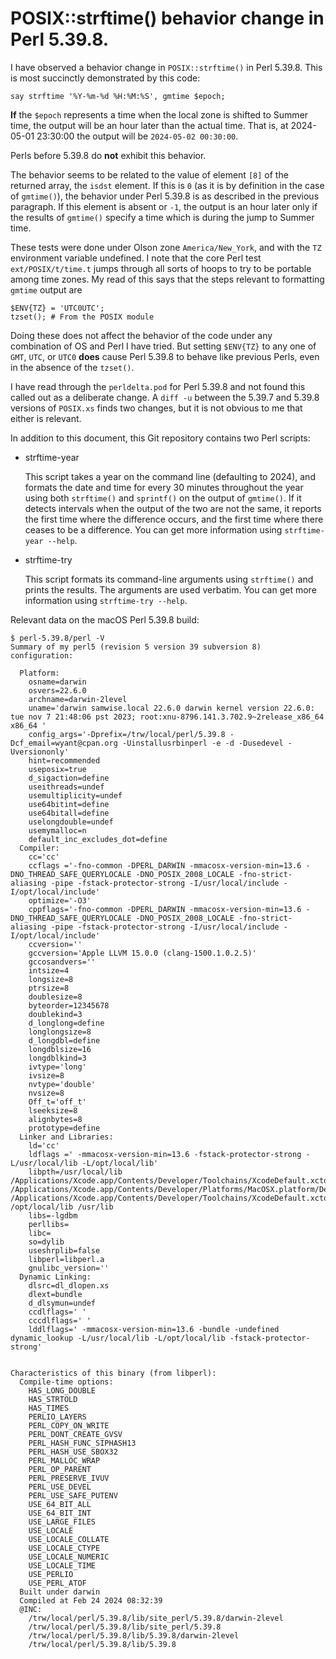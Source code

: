 POSIX::strftime() behavior change in Perl 5.39.8.
=================================================

I have observed a behavior change in `POSIX::strftime()` in Perl 5.39.8. This is most succinctly demonstrated by this code:

    say strftime '%Y-%m-%d %H:%M:%S', gmtime $epoch;

**If** the `$epoch` represents a time when the local zone is shifted to Summer time, the output will be an hour later than the actual time. That is, at 2024-05-01 23:30:00 the output will be `2024-05-02 00:30:00`.

Perls before 5.39.8 do **not** exhibit this behavior.

The behavior seems to be related to the value of element `[8]` of the returned array, the `isdst` element. If this is `0` (as it is by definition in the case of `gmtime()`), the behavior under Perl 5.39.8 is as described in the previous paragraph. If this element is absent or `-1`, the output is an hour later only if the results of `gmtime()` specify a time which is during the jump to Summer time.

These tests were done under Olson zone `America/New_York`, and with the `TZ` environment variable undefined. I note that the core Perl test `ext/POSIX/t/time.t` jumps through all sorts of hoops to try to be portable among time zones. My read of this says that the steps relevant to formatting `gmtime` output are

    $ENV{TZ} = 'UTC0UTC';
    tzset(); # From the POSIX module

Doing these does not affect the behavior of the code under any combination of OS and Perl I have tried. But setting `$ENV{TZ}` to any one of `GMT`, `UTC`, or `UTC0` **does** cause Perl 5.39.8 to behave like previous Perls, even in the absence of the `tzset()`.

I have read through the `perldelta.pod` for Perl 5.39.8 and not found this called out as a deliberate change. A `diff -u` between the 5.39.7 and 5.39.8 versions of `POSIX.xs` finds two changes, but it is not obvious to me that either is relevant.

In addition to this document, this Git repository contains two Perl scripts:

- strftime-year

  This script takes a year on the command line (defaulting to 2024), and formats the date and time for every 30 minutes throughout the year using both `strftime()` and `sprintf()` on the output of `gmtime()`. If it detects intervals when the output of the two are not the same, it reports the first time where the difference occurs, and the first time where there ceases to be a difference. You can get more information using `strftime-year --help`.

- strftime-try

  This script formats its command-line arguments using `strftime()` and prints the results. The arguments are used verbatim. You can get more information using `strftime-try --help`.

Relevant data on the macOS Perl 5.39.8 build:

    $ perl-5.39.8/perl -V
    Summary of my perl5 (revision 5 version 39 subversion 8) configuration:
       
      Platform:
        osname=darwin
        osvers=22.6.0
        archname=darwin-2level
        uname='darwin samwise.local 22.6.0 darwin kernel version 22.6.0: tue nov 7 21:48:06 pst 2023; root:xnu-8796.141.3.702.9~2release_x86_64 x86_64 '
        config_args='-Dprefix=/trw/local/perl/5.39.8 -Dcf_email=wyant@cpan.org -Uinstallusrbinperl -e -d -Dusedevel -Uversiononly'
        hint=recommended
        useposix=true
        d_sigaction=define
        useithreads=undef
        usemultiplicity=undef
        use64bitint=define
        use64bitall=define
        uselongdouble=undef
        usemymalloc=n
        default_inc_excludes_dot=define
      Compiler:
        cc='cc'
        ccflags ='-fno-common -DPERL_DARWIN -mmacosx-version-min=13.6 -DNO_THREAD_SAFE_QUERYLOCALE -DNO_POSIX_2008_LOCALE -fno-strict-aliasing -pipe -fstack-protector-strong -I/usr/local/include -I/opt/local/include'
        optimize='-O3'
        cppflags='-fno-common -DPERL_DARWIN -mmacosx-version-min=13.6 -DNO_THREAD_SAFE_QUERYLOCALE -DNO_POSIX_2008_LOCALE -fno-strict-aliasing -pipe -fstack-protector-strong -I/usr/local/include -I/opt/local/include'
        ccversion=''
        gccversion='Apple LLVM 15.0.0 (clang-1500.1.0.2.5)'
        gccosandvers=''
        intsize=4
        longsize=8
        ptrsize=8
        doublesize=8
        byteorder=12345678
        doublekind=3
        d_longlong=define
        longlongsize=8
        d_longdbl=define
        longdblsize=16
        longdblkind=3
        ivtype='long'
        ivsize=8
        nvtype='double'
        nvsize=8
        Off_t='off_t'
        lseeksize=8
        alignbytes=8
        prototype=define
      Linker and Libraries:
        ld='cc'
        ldflags =' -mmacosx-version-min=13.6 -fstack-protector-strong -L/usr/local/lib -L/opt/local/lib'
        libpth=/usr/local/lib /Applications/Xcode.app/Contents/Developer/Toolchains/XcodeDefault.xctoolchain/usr/lib/clang/15.0.0/lib /Applications/Xcode.app/Contents/Developer/Platforms/MacOSX.platform/Developer/SDKs/MacOSX.sdk/usr/lib /Applications/Xcode.app/Contents/Developer/Toolchains/XcodeDefault.xctoolchain/usr/lib /opt/local/lib /usr/lib
        libs=-lgdbm
        perllibs=
        libc=
        so=dylib
        useshrplib=false
        libperl=libperl.a
        gnulibc_version=''
      Dynamic Linking:
        dlsrc=dl_dlopen.xs
        dlext=bundle
        d_dlsymun=undef
        ccdlflags=' '
        cccdlflags=' '
        lddlflags=' -mmacosx-version-min=13.6 -bundle -undefined dynamic_lookup -L/usr/local/lib -L/opt/local/lib -fstack-protector-strong'


    Characteristics of this binary (from libperl): 
      Compile-time options:
        HAS_LONG_DOUBLE
        HAS_STRTOLD
        HAS_TIMES
        PERLIO_LAYERS
        PERL_COPY_ON_WRITE
        PERL_DONT_CREATE_GVSV
        PERL_HASH_FUNC_SIPHASH13
        PERL_HASH_USE_SBOX32
        PERL_MALLOC_WRAP
        PERL_OP_PARENT
        PERL_PRESERVE_IVUV
        PERL_USE_DEVEL
        PERL_USE_SAFE_PUTENV
        USE_64_BIT_ALL
        USE_64_BIT_INT
        USE_LARGE_FILES
        USE_LOCALE
        USE_LOCALE_COLLATE
        USE_LOCALE_CTYPE
        USE_LOCALE_NUMERIC
        USE_LOCALE_TIME
        USE_PERLIO
        USE_PERL_ATOF
      Built under darwin
      Compiled at Feb 24 2024 08:32:39
      @INC:
        /trw/local/perl/5.39.8/lib/site_perl/5.39.8/darwin-2level
        /trw/local/perl/5.39.8/lib/site_perl/5.39.8
        /trw/local/perl/5.39.8/lib/5.39.8/darwin-2level
        /trw/local/perl/5.39.8/lib/5.39.8



